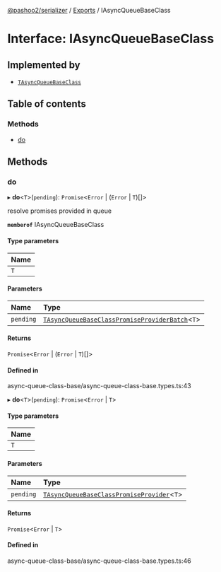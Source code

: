 [@pashoo2/serializer](../README.md) / [Exports](../modules.md) / IAsyncQueueBaseClass

# Interface: IAsyncQueueBaseClass

## Implemented by

- [`TAsyncQueueBaseClass`](../classes/tasyncqueuebaseclass.md)

## Table of contents

### Methods

- [do](iasyncqueuebaseclass.md#do)

## Methods

### do

▸ **do**<`T`\>(`pending`): `Promise`<`Error` \| (`Error` \| `T`)[]\>

resolve promises provided in queue

**`memberof`** IAsyncQueueBaseClass

#### Type parameters

| Name |
| :------ |
| `T` |

#### Parameters

| Name | Type |
| :------ | :------ |
| `pending` | [`TAsyncQueueBaseClassPromiseProviderBatch`](../modules.md#tasyncqueuebaseclasspromiseproviderbatch)<`T`\> |

#### Returns

`Promise`<`Error` \| (`Error` \| `T`)[]\>

#### Defined in

async-queue-class-base/async-queue-class-base.types.ts:43

▸ **do**<`T`\>(`pending`): `Promise`<`Error` \| `T`\>

#### Type parameters

| Name |
| :------ |
| `T` |

#### Parameters

| Name | Type |
| :------ | :------ |
| `pending` | [`TAsyncQueueBaseClassPromiseProvider`](../modules.md#tasyncqueuebaseclasspromiseprovider)<`T`\> |

#### Returns

`Promise`<`Error` \| `T`\>

#### Defined in

async-queue-class-base/async-queue-class-base.types.ts:46
